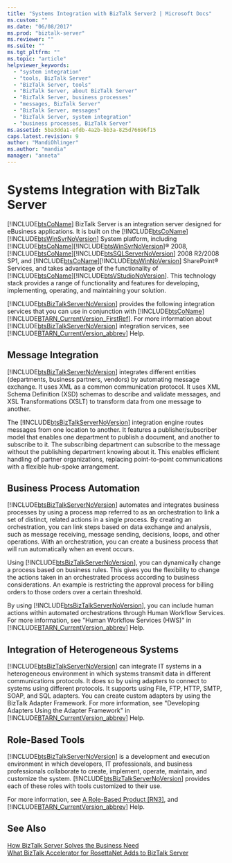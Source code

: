 ```yaml
---
title: "Systems Integration with BizTalk Server2 | Microsoft Docs"
ms.custom: ""
ms.date: "06/08/2017"
ms.prod: "biztalk-server"
ms.reviewer: ""
ms.suite: ""
ms.tgt_pltfrm: ""
ms.topic: "article"
helpviewer_keywords: 
  - "system integration"
  - "tools, BizTalk Server"
  - "BizTalk Server, tools"
  - "BizTalk Server, about BizTalk Server"
  - "BizTalk Server, business processes"
  - "messages, BizTalk Server"
  - "BizTalk Server, messages"
  - "BizTalk Server, system integration"
  - "business processes, BizTalk Server"
ms.assetid: 5ba3dda1-efdb-4a2b-bb3a-825d76696f15
caps.latest.revision: 9
author: "MandiOhlinger"
ms.author: "mandia"
manager: "anneta"
---
```

# Systems Integration with BizTalk Server
[!INCLUDE[btsCoName](../../includes/btsconame-md.md)] BizTalk Server is an integration server designed for eBusiness applications. It is built on the [!INCLUDE[btsCoName](../../includes/btsconame-md.md)][!INCLUDE[btsWinSvrNoVersion](../../includes/btswinsvrnoversion-md.md)] System platform, including [!INCLUDE[btsCoName](../../includes/btsconame-md.md)][!INCLUDE[btsWinSvrNoVersion](../../includes/btswinsvrnoversion-md.md)]® 2008, [!INCLUDE[btsCoName](../../includes/btsconame-md.md)][!INCLUDE[btsSQLServerNoVersion](../../includes/btssqlservernoversion-md.md)] 2008 R2/2008 SP1, and [!INCLUDE[btsCoName](../../includes/btsconame-md.md)][!INCLUDE[btsWinNoVersion](../../includes/btswinnoversion-md.md)] SharePoint® Services, and takes advantage of the functionality of [!INCLUDE[btsCoName](../../includes/btsconame-md.md)][!INCLUDE[btsVStudioNoVersion](../../includes/btsvstudionoversion-md.md)]. This technology stack provides a range of functionality and features for developing, implementing, operating, and maintaining your solution.  
  
 [!INCLUDE[btsBizTalkServerNoVersion](../../includes/btsbiztalkservernoversion-md.md)] provides the following integration services that you can use in conjunction with [!INCLUDE[btsCoName](../../includes/btsconame-md.md)][!INCLUDE[BTARN_CurrentVersion_FirstRef](../../includes/btarn-currentversion-firstref-md.md)]. For more information about [!INCLUDE[btsBizTalkServerNoVersion](../../includes/btsbiztalkservernoversion-md.md)] integration services, see [!INCLUDE[BTARN_CurrentVersion_abbrev](../../includes/btarn-currentversion-abbrev-md.md)] Help.  
  
## Message Integration  
 [!INCLUDE[btsBizTalkServerNoVersion](../../includes/btsbiztalkservernoversion-md.md)] integrates different entities (departments, business partners, vendors) by automating message exchange. It uses XML as a common communication protocol. It uses XML Schema Definition (XSD) schemas to describe and validate messages, and XSL Transformations (XSLT) to transform data from one message to another.  
  
 The [!INCLUDE[btsBizTalkServerNoVersion](../../includes/btsbiztalkservernoversion-md.md)] integration engine routes messages from one location to another. It features a publisher/subscriber model that enables one department to publish a document, and another to subscribe to it. The subscribing department can subscribe to the message without the publishing department knowing about it. This enables efficient handling of partner organizations, replacing point-to-point communications with a flexible hub-spoke arrangement.  
  
## Business Process Automation  
 [!INCLUDE[btsBizTalkServerNoVersion](../../includes/btsbiztalkservernoversion-md.md)] automates and integrates business processes by using a process map referred to as an orchestration to link a set of distinct, related actions in a single process. By creating an orchestration, you can link steps based on data exchange and analysis, such as message receiving, message sending, decisions, loops, and other operations. With an orchestration, you can create a business process that will run automatically when an event occurs.  
  
 Using [!INCLUDE[btsBizTalkServerNoVersion](../../includes/btsbiztalkservernoversion-md.md)], you can dynamically change a process based on business rules. This gives you the flexibility to change the actions taken in an orchestrated process according to business considerations. An example is restricting the approval process for billing orders to those orders over a certain threshold.  
  
 By using [!INCLUDE[btsBizTalkServerNoVersion](../../includes/btsbiztalkservernoversion-md.md)], you can include human actions within automated orchestrations through Human Workflow Services. For more information, see "Human Workflow Services (HWS)" in [!INCLUDE[BTARN_CurrentVersion_abbrev](../../includes/btarn-currentversion-abbrev-md.md)] Help.  
  
## Integration of Heterogeneous Systems  
 [!INCLUDE[btsBizTalkServerNoVersion](../../includes/btsbiztalkservernoversion-md.md)] can integrate IT systems in a heterogeneous environment in which systems transmit data in different communications protocols. It does so by using adapters to connect to systems using different protocols. It supports using File, FTP, HTTP, SMTP, SOAP, and SQL adapters. You can create custom adapters by using the BizTalk Adapter Framework. For more information, see "Developing Adapters Using the Adapter Framework" in [!INCLUDE[BTARN_CurrentVersion_abbrev](../../includes/btarn-currentversion-abbrev-md.md)] Help.  
  
## Role-Based Tools  
 [!INCLUDE[btsBizTalkServerNoVersion](../../includes/btsbiztalkservernoversion-md.md)] is a development and execution environment in which developers, IT professionals, and business professionals collaborate to create, implement, operate, maintain, and customize the system. [!INCLUDE[btsBizTalkServerNoVersion](../../includes/btsbiztalkservernoversion-md.md)] provides each of these roles with tools customized to their use.  
  
 For more information, see [A Role-Based Product &#91;RN3&#93;](../../adapters-and-accelerators/accelerator-rosettanet/a-role-based-product2.md), and [!INCLUDE[BTARN_CurrentVersion_abbrev](../../includes/btarn-currentversion-abbrev-md.md)] Help.  
  
## See Also  
 [How BizTalk Server Solves the Business Need](../../adapters-and-accelerators/accelerator-rosettanet/how-biztalk-server-solves-the-business-need1.md)   
 [What BizTalk Accelerator for RosettaNet Adds to BizTalk Server](../../adapters-and-accelerators/accelerator-rosettanet/what-biztalk-accelerator-for-rosettanet-adds-to-biztalk-server.md)